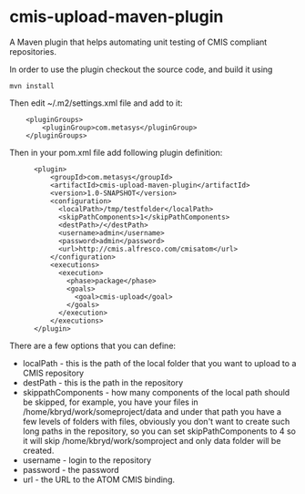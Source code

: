cmis-upload-maven-plugin
========================

A Maven plugin that helps automating unit testing of CMIS compliant repositories.

In order to use the plugin checkout the source code, and build it using

`mvn install`

Then edit ~/.m2/settings.xml file and add to it:

```
    <pluginGroups>
        <pluginGroup>com.metasys</pluginGroup>
    </pluginGroups>
```

Then in your pom.xml file add following plugin definition:

```            
      <plugin>
          <groupId>com.metasys</groupId>
          <artifactId>cmis-upload-maven-plugin</artifactId>
          <version>1.0-SNAPSHOT</version>
          <configuration>
            <localPath>/tmp/testfolder</localPath>
            <skipPathComponents>1</skipPathComponents>
            <destPath>/</destPath>
            <username>admin</username>
            <password>admin</password>
            <url>http://cmis.alfresco.com/cmisatom</url>
          </configuration>
          <executions>
            <execution>
              <phase>package</phase>
              <goals>
                <goal>cmis-upload</goal>
              </goals>
            </execution>
          </executions>
      </plugin>
```

There are a few options that you can define:

* localPath - this is the path of the local folder that you want to upload to a CMIS repository
* destPath - this is the path in the repository
* skippathComponents - how many components of the local path should be skipped, for example, you have your files in
/home/kbryd/work/someproject/data and under that path you have a few levels of folders with files, obviously you
don't want to create such long paths in the repository, so you can set skipPathComponents to 4 so it will skip
/home/kbryd/work/somproject and only data folder will be created.
* username - login to the repository
* password - the password
* url - the URL to the ATOM CMIS binding.
